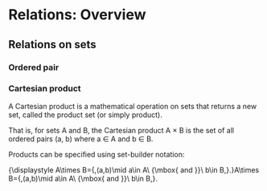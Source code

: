 # Relations: Overview


## Relations on sets


### Ordered pair


### Cartesian product
A Cartesian product is a mathematical operation on sets that returns a new set, called the product set (or simply product).

That is, for sets A and B, the Cartesian product A × B is the set of all ordered pairs (a, b) where a ∈ A and b ∈ B.

Products can be specified using set-builder notation:

{\displaystyle A\times B=\{\,(a,b)\mid a\in A\ {\mbox{ and }}\ b\in B\,\}.}A\times B=\{\,(a,b)\mid a\in A\ {\mbox{ and }}\ b\in B\,\}.
